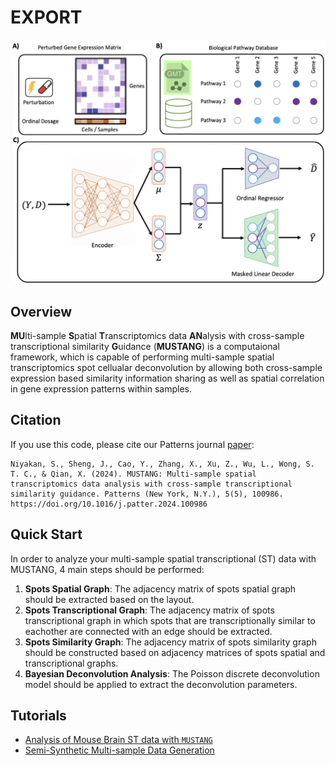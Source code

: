 # EXPORT
![GitHub Logo](/Miscel/Fig1.png)
## Overview
**MU**lti-sample **S**patial **T**ranscriptomics data **AN**alysis with cross-sample transcriptional similarity **G**uidance (**MUSTANG**) is a computaional framework, which is capable of performing multi-sample spatial transcriptomics spot cellualar deconvolution by allowing both cross-sample expression based similarity information sharing as well as spatial correlation in gene expression patterns within samples.

## Citation

If you use this code, please cite our Patterns journal [paper](https://www.cell.com/patterns/fulltext/S2666-3899(24)00101-6):

```
Niyakan, S., Sheng, J., Cao, Y., Zhang, X., Xu, Z., Wu, L., Wong, S. T. C., & Qian, X. (2024). MUSTANG: Multi-sample spatial transcriptomics data analysis with cross-sample transcriptional similarity guidance. Patterns (New York, N.Y.), 5(5), 100986. https://doi.org/10.1016/j.patter.2024.100986
```
## Quick Start
In order to analyze your multi-sample spatial transcriptional (ST) data with MUSTANG, 4 main steps should be performed:

1.  **Spots Spatial Graph**: The adjacency matrix of spots spatial graph should be extracted based on the layout.
1.  **Spots Transcriptional Graph**: The adjacency matrix of spots transcriptional graph in which spots that are transcriptionally similar to eachother are connected with an edge should be extracted.
1.  **Spots Similarity Graph**: The adjacency matrix of spots similarity graph should be constructed based on adjacency matrices of spots spatial and transcriptional graphs. 
1.  **Bayesian Deconvolution Analysis**: The Poisson discrete deconvolution model should be applied to extract the deconvolution parameters.

## Tutorials
- [Analysis of Mouse Brain ST data with `MUSTANG`](https://github.com/namini94/MUSTANG/blob/main/Tutorial/Mouse%20Brain%20/Mouse_Brain.md)
- [Semi-Synthetic Multi-sample Data Generation](https://github.com/namini94/MUSTANG/blob/main/Tutorial/Semi-synthetic%20Data%20Simulation/DataSimulation.md)


